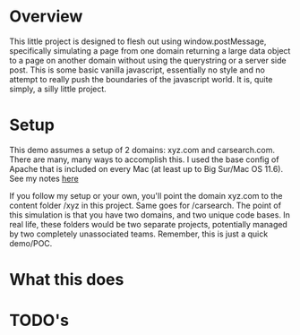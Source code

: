 # Overview
This little project is designed to flesh out using window.postMessage, specifically simulating a page from one domain returning a large data object to a page on another domain without using the querystring or a server side post.  This is some basic vanilla javascript, essentially no style and no attempt to really push the boundaries of the javascript world.  It is, quite simply, a silly little project.

# Setup
This demo assumes a setup of 2 domains:  xyz.com and carsearch.com.  There are many, many ways to accomplish this.  I used the base config of Apache that is included on every Mac (at least up to Big Sur/Mac OS 11.6).  See my notes [here](MACSETUP.md)

If you follow my setup or your own, you'll point the domain xyz.com to the content folder /xyz in this project.  Same goes for /carsearch.  The point of this simulation is that you have two domains, and two unique code bases.  In real life, these folders would be two separate projects, potentially managed by two completely unassociated teams.  Remember, this is just a quick demo/POC.

# What this does

# TODO's
